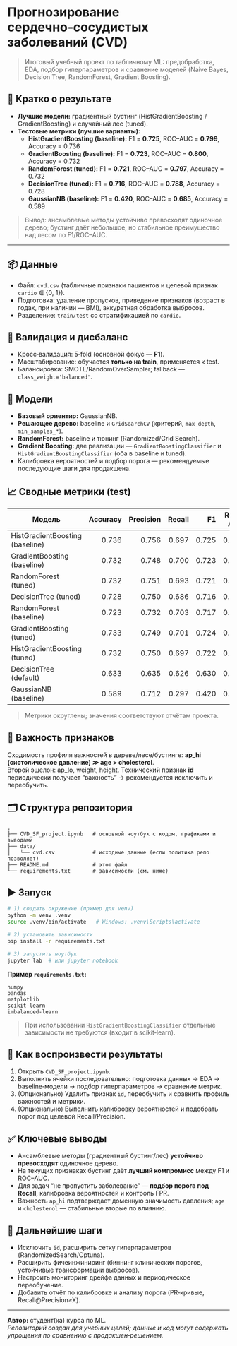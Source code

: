 # Прогнозирование сердечно‑сосудистых заболеваний (CVD)

> Итоговый учебный проект по табличному ML: предобработка, EDA, подбор гиперпараметров и сравнение моделей (Naive Bayes, Decision Tree, RandomForest, Gradient Boosting).

## 🚀 Кратко о результате
- **Лучшие модели:** градиентный бустинг (HistGradientBoosting / GradientBoosting) и случайный лес (tuned).  
- **Тестовые метрики (лучшие варианты):**
  - **HistGradientBoosting (baseline):** F1 = **0.725**, ROC–AUC = **0.799**, Accuracy = 0.736  
  - **GradientBoosting (baseline):** F1 = **0.723**, ROC–AUC = **0.800**, Accuracy = 0.732  
  - **RandomForest (tuned):** F1 = **0.721**, ROC–AUC = **0.797**, Accuracy = 0.732  
  - **DecisionTree (tuned):** F1 = **0.716**, ROC–AUC = **0.788**, Accuracy = 0.728  
  - **GaussianNB (baseline):** F1 = **0.420**, ROC–AUC = **0.685**, Accuracy = 0.589

> Вывод: ансамблевые методы устойчиво превосходят одиночное дерево; бустинг даёт небольшое, но стабильное преимущество над лесом по F1/ROC–AUC.

---

## 📦 Данные
- Файл: `cvd.csv` (табличные признаки пациентов и целевой признак `cardio` ∈ {0, 1}).  
- Подготовка: удаление пропусков, приведение признаков (возраст в годах, при наличии — BMI), аккуратная обработка выбросов.  
- Разделение: `train/test` со стратификацией по `cardio`.

## 🧪 Валидация и дисбаланс
- Кросс‑валидация: 5‑fold (основной фокус — **F1**).  
- Масштабирование: обучается **только на train**, применяется к test.  
- Балансировка: SMOTE/RandomOverSampler; fallback — `class_weight='balanced'`.

## 🔬 Модели
- **Базовый ориентир:** GaussianNB.  
- **Решающее дерево:** baseline и `GridSearchCV` (критерий, `max_depth`, `min_samples_*`).  
- **RandomForest:** baseline и тюнинг (Randomized/Grid Search).  
- **Gradient Boosting:** две реализации — `GradientBoostingClassifier` и `HistGradientBoostingClassifier` (оба в baseline и tuned).
- Калибровка вероятностей и подбор порога — рекомендуемые последующие шаги для продакшена.

## 📈 Сводные метрики (test)
| Модель                           | Accuracy | Precision | Recall | F1    | ROC–AUC |
|----------------------------------|---------:|----------:|-------:|------:|--------:|
| HistGradientBoosting (baseline)  | 0.736    | 0.756     | 0.697  | 0.725 | 0.799   |
| GradientBoosting (baseline)      | 0.732    | 0.748     | 0.700  | 0.723 | 0.800   |
| RandomForest (tuned)             | 0.732    | 0.751     | 0.693  | 0.721 | 0.797   |
| DecisionTree (tuned)             | 0.728    | 0.750     | 0.686  | 0.716 | 0.788   |
| RandomForest (baseline)          | 0.723    | 0.732     | 0.703  | 0.717 | 0.784   |
| GradientBoosting (tuned)         | 0.733    | 0.749     | 0.701  | 0.724 | 0.799   |
| HistGradientBoosting (tuned)     | 0.732    | 0.750     | 0.697  | 0.722 | 0.799   |
| DecisionTree (default)           | 0.633    | 0.635     | 0.626  | 0.630 | 0.633   |
| GaussianNB (baseline)            | 0.589    | 0.712     | 0.297  | 0.420 | 0.685   |

> Метрики округлены; значения соответствуют отчётам проекта.

## 🧠 Важность признаков
Сходимость профиля важностей в дереве/лесе/бустинге: **ap_hi (систолическое давление) ≫ age > cholesterol**.  
Второй эшелон: ap_lo, weight, height. Технический признак **id** периодически получает “важность” → рекомендуется исключить и переобучить.

## 🗂 Структура репозитория
```
.
├── CVD_SF_project.ipynb   # основной ноутбук с кодом, графиками и выводами
├── data/
│   └── cvd.csv            # исходные данные (если политика репо позволяет)
├── README.md              # этот файл
└── requirements.txt       # зависимости (см. ниже)
```

## ▶️ Запуск
```bash
# 1) создать окружение (пример для venv)
python -m venv .venv
source .venv/bin/activate   # Windows: .venv\Scripts\activate

# 2) установить зависимости
pip install -r requirements.txt

# 3) запустить ноутбук
jupyter lab  # или jupyter notebook
```

**Пример `requirements.txt`:**
```
numpy
pandas
matplotlib
scikit-learn
imbalanced-learn
```
> При использовании `HistGradientBoostingClassifier` отдельные зависимости не требуются (входит в scikit‑learn).

## 🎯 Как воспроизвести результаты
1. Открыть `CVD_SF_project.ipynb`.  
2. Выполнить ячейки последовательно: подготовка данных → EDA → baseline‑модели → подбор гиперпараметров → сравнение метрик.  
3. (Опционально) Удалить признак `id`, переобучить и сравнить профиль важностей и метрики.  
4. (Опционально) Выполнить калибровку вероятностей и подобрать порог под целевой Recall/Precision.

## ✅ Ключевые выводы
- Ансамблевые методы (градиентный бустинг/лес) **устойчиво превосходят** одиночное дерево.  
- На текущих признаках бустинг даёт **лучший компромисс** между F1 и ROC–AUC.  
- Для задач “не пропустить заболевание” — **подбор порога под Recall**, калибровка вероятностей и контроль FPR.  
- Важность `ap_hi` подтверждает доменную значимость давления; `age` и `cholesterol` — стабильные вторые по влиянию.

## 📌 Дальнейшие шаги
- Исключить `id`, расширить сетку гиперпараметров (RandomizedSearch/Optuna).  
- Расширить фичеинжиниринг (биннинг клинических порогов, устойчивые трансформации выбросов).  
- Настроить мониторинг дрейфа данных и периодическое переобучение.  
- Добавить отчёт по калибровке и анализу порога (PR‑кривые, Recall@Precision≥X).

---

**Автор:** студент(ка) курса по ML.  
*Репозиторий создан для учебных целей; данные и код могут содержать упрощения по сравнению с продакшен‑решением.*
